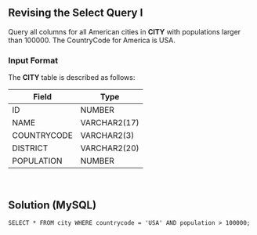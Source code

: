 [comment]: <> (Written: 23-Mar-2020)

## Revising the Select Query I
Query all columns for all American cities in **CITY** with populations larger than 100000. The CountryCode for America is USA. 

### Input Format
The **CITY** table is described as follows: 

| Field       | Type         |
|-------------|--------------|
| ID          | NUMBER       |
| NAME        | VARCHAR2(17) |
| COUNTRYCODE | VARCHAR2(3)  |
| DISTRICT    | VARCHAR2(20) |
| POPULATION  | NUMBER       |

&nbsp;
## Solution (MySQL)
```
SELECT * FROM city WHERE countrycode = 'USA' AND population > 100000;
```